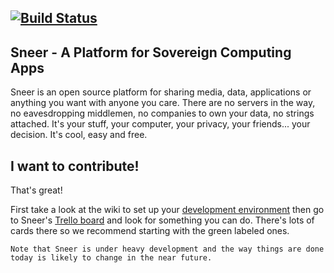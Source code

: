 [![Build Status](https://travis-ci.org/sneerteam/sneer.svg?branch=master)](https://travis-ci.org/sneerteam/sneer)
---

Sneer - A Platform for Sovereign Computing Apps
-----------------------------------------------
Sneer is an open source platform for sharing media, data, applications or anything you want with anyone you care. There are no servers in the way, no eavesdropping middlemen, no companies to own your data, no strings attached. It's your stuff, your computer, your privacy, your friends... your decision. It's cool, easy and free.

I want to contribute!
---------------------
That's great!

First take a look at the wiki to set up your [development environment](https://github.com/sneerteam/sneer/wiki/Android-Development-Environment) then go to Sneer's [Trello board](https://trello.com/b/lEdEIxxA/sneer) and look for something you can do. There's lots of cards there so we recommend starting with the green labeled ones.

```Note that Sneer is under heavy development and the way things are done today is likely to change in the near future.```
